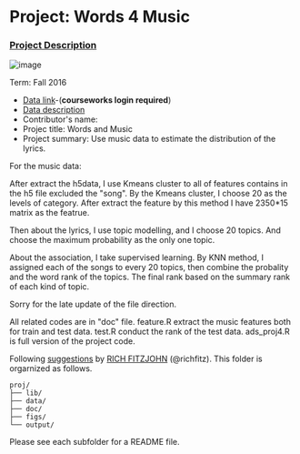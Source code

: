 # Project: Words 4 Music

### [Project Description](doc/Project4_desc.md)

![image](http://cdn.newsapi.com.au/image/v1/f7131c018870330120dbe4b73bb7695c?width=650)

Term: Fall 2016

+ [Data link](https://courseworks2.columbia.edu/courses/11849/files/folder/Project_Files?preview=763391)-(**courseworks login required**)
+ [Data description](doc/readme.html)
+ Contributor's name:
+ Projec title: Words and Music
+ Project summary: Use music data to estimate the distribution of the lyrics. 

For the music data:

After extract the h5data, I use Kmeans cluster to all of features contains in the h5 file excluded the "song". By the Kmeans cluster, I choose 20 as the levels of category. After extract the feature by this method I have 2350*15 matrix as the featrue.

Then about the lyrics, I use topic modelling, and I choose 20 topics. And choose the maximum probability as the only one topic.

About the association, I take supervised learning. By KNN method, I assigned each of the songs to every 20 topics, then combine the probality and the word rank of the topics. The final rank based on the summary rank of each kind of topic.


Sorry for the late update of the file direction.  

All related codes are in "doc" file. 
feature.R extract the music features both for train and test data.
test.R conduct the rank of the test data.
ads_proj4.R is full version of the project code. 
	
Following [suggestions](http://nicercode.github.io/blog/2013-04-05-projects/) by [RICH FITZJOHN](http://nicercode.github.io/about/#Team) (@richfitz). This folder is orgarnized as follows.

```
proj/
├── lib/
├── data/
├── doc/
├── figs/
└── output/
```

Please see each subfolder for a README file.
